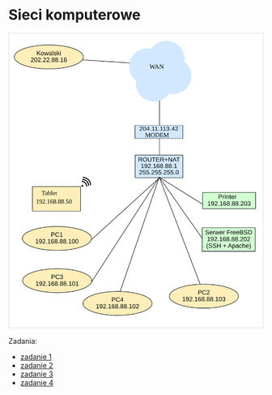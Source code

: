 # Sieci komputerowe

<img src="./imgs/graphviz/network.svg" >

Zadania:


- [zadanie 1](https://github.com/cmsrs/school/blob/main/networking/task1/README.md)
- [zadanie 2](https://github.com/cmsrs/school/blob/main/networking/task2/README.md)
- [zadanie 3](https://github.com/cmsrs/school/blob/main/networking/task3/README.md)
- [zadanie 4](https://github.com/cmsrs/school/blob/main/networking/task4/README.md)
